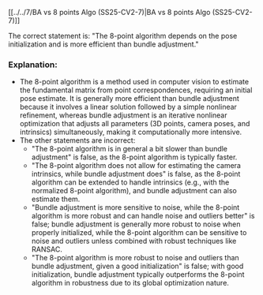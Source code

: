 
[[../../7/BA vs 8 points Algo (SS25-CV2-7)|BA vs 8 points Algo (SS25-CV2-7)]]

The correct statement is: "The 8-point algorithm depends on the pose initialization and is more efficient than bundle adjustment."

### Explanation:
- The 8-point algorithm is a method used in computer vision to estimate the fundamental matrix from point correspondences, requiring an initial pose estimate. It is generally more efficient than bundle adjustment because it involves a linear solution followed by a simple nonlinear refinement, whereas bundle adjustment is an iterative nonlinear optimization that adjusts all parameters (3D points, camera poses, and intrinsics) simultaneously, making it computationally more intensive.
- The other statements are incorrect:
  - "The 8-point algorithm is in general a bit slower than bundle adjustment" is false, as the 8-point algorithm is typically faster.
  - "The 8-point algorithm does not allow for estimating the camera intrinsics, while bundle adjustment does" is false, as the 8-point algorithm can be extended to handle intrinsics (e.g., with the normalized 8-point algorithm), and bundle adjustment can also estimate them.
  - "Bundle adjustment is more sensitive to noise, while the 8-point algorithm is more robust and can handle noise and outliers better" is false; bundle adjustment is generally more robust to noise when properly initialized, while the 8-point algorithm can be sensitive to noise and outliers unless combined with robust techniques like RANSAC.
  - "The 8-point algorithm is more robust to noise and outliers than bundle adjustment, given a good initialization" is false; with good initialization, bundle adjustment typically outperforms the 8-point algorithm in robustness due to its global optimization nature.